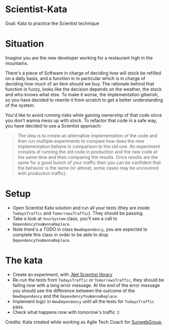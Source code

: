 # Scientist-Kata
Goal: Kata to practice the Scientist technique

# Situation
Imagine you are the new developer working for a restaurant high in the mountains.

There's a piece of Software in charge of deciding how will stock be refilled on a daily basis, and a function in in particular which is in charge of deciding how much of an item should we buy.
The rationale behind that function is fuzzy, looks like the decision depends on the weather, the stock and who knows what else. To make it worse, the implementation giberish, so you have decided to rewrite it from scratch to get a better understanding of the system.

You'd like to avoid running risks while gaining ownership of that code since you don't wanna mess up with stock. To refactor that code in a safe way, you have decided to use a Scientist approach:

> The idea is to create an alternative implementation of the code and then run multiple experiments to compare how does the new implementation behave in comparison to the old one.
An experiment consists of running the old code in production and the new code at the same time and then comparing the results. Once results are the same for a good bunch of your traffic then you can be confident that the behavior is the same (or almost, some cases may be uncovered with production traffic).

# Setup
* Open Scientist Kata solution and run all your tests (they are inside `TodaysTraffic` and `TomorrowsTraffic`). They should be passing.
* Take a look at `YourSystem` class, you'll see a call to `DependencyYouWannaReplace`. 
* Note there's a TODO in class `NewDependency`, you are expected to complete this class in order to be able to drop `DependencyYouWannaReplace`.

# The kata
* Create an experiment, with [.Net Scientist library](https://github.com/scientistproject/Scientist.net) 
* Re-run the tests from `TodaysTraffic` or `TomorrowsTraffic`, they should be failing now with a long error message. At the end of the error message you should see the difference between the outcome of the `NewDependency` and the `DependencyYouWannaReplace`.
* Implement logic in `NewDependency` until all the tests for `TodaysTraffic` pass.
* Check what happens now with tomorrow's traffic :)


Credits: Kata created while working as Agile Tech Coach for [SunwebGroup](https://www.sunwebgroup.com/).
